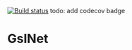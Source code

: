 [![Build status](https://ci.appveyor.com/api/projects/status/yjfljrm5ftuygo96?svg=true)](https://ci.appveyor.com/project/okutane/gslnet)
todo: add codecov badge

# GslNet
